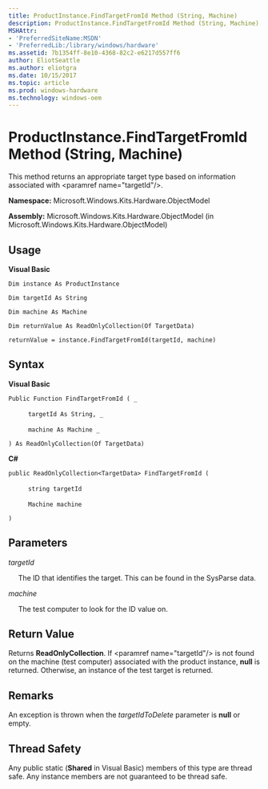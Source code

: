 ```yaml
---
title: ProductInstance.FindTargetFromId Method (String, Machine)
description: ProductInstance.FindTargetFromId Method (String, Machine)
MSHAttr:
- 'PreferredSiteName:MSDN'
- 'PreferredLib:/library/windows/hardware'
ms.assetid: 7b1354ff-8e10-4368-82c2-e6217d557ff6
author: EliotSeattle
ms.author: eliotgra
ms.date: 10/15/2017
ms.topic: article
ms.prod: windows-hardware
ms.technology: windows-oem
---
```


# ProductInstance.FindTargetFromId Method (String, Machine)


This method returns an appropriate target type based on information associated with &lt;paramref name="targetId"/&gt;.

**Namespace:** Microsoft.Windows.Kits.Hardware.ObjectModel

**Assembly:** Microsoft.Windows.Kits.Hardware.ObjectModel (in Microsoft.Windows.Kits.Hardware.ObjectModel)

## <span id="Usage"></span><span id="usage"></span><span id="USAGE"></span>Usage


**Visual Basic**

`Dim instance As ProductInstance`

`Dim targetId As String`

`Dim machine As Machine`

`Dim returnValue As ReadOnlyCollection(Of TargetData)`

`returnValue = instance.FindTargetFromId(targetId, machine)`

## <span id="Syntax"></span><span id="syntax"></span><span id="SYNTAX"></span>Syntax


**Visual Basic**

`Public Function FindTargetFromId ( _`

          `targetId As String, _`

          `machine As Machine _`

`) As ReadOnlyCollection(Of TargetData)`

**C#**

`public ReadOnlyCollection<TargetData> FindTargetFromId (`

          `string targetId`

          `Machine machine`

`)`

## <span id="Parameters"></span><span id="parameters"></span><span id="PARAMETERS"></span>Parameters


*targetId*

     The ID that identifies the target. This can be found in the SysParse data.

*machine*

     The test computer to look for the ID value on.

## <span id="Return_Value"></span><span id="return_value"></span><span id="RETURN_VALUE"></span>Return Value


Returns **ReadOnlyCollection**. If &lt;paramref name="targetId"/&gt; is not found on the machine (test computer) associated with the product instance, **null** is returned. Otherwise, an instance of the test target is returned.

## <span id="Remarks"></span><span id="remarks"></span><span id="REMARKS"></span>Remarks


An exception is thrown when the *targetIdToDelete* parameter is **null** or empty.

## <span id="Thread_Safety"></span><span id="thread_safety"></span><span id="THREAD_SAFETY"></span>Thread Safety


Any public static (**Shared** in Visual Basic) members of this type are thread safe. Any instance members are not guaranteed to be thread safe.

 

 






